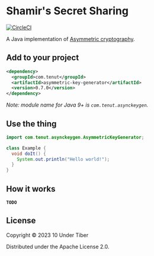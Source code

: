 # Shamir's Secret Sharing

[![CircleCI](https://circleci.com/gh/10undertiber/asymmetric-key-generator.svg?style=svg)](https://circleci.com/gh/10undertiber/asymmetric-key-generator)

A Java implementation of [Asymmetric cryptography](https://en.wikipedia.org/wiki/Public-key_cryptography).

## Add to your project

```xml
<dependency>
  <groupId>com.tenut</groupId>
  <artifactId>asymmetric-key-generator</artifactId>
  <version>0.7.0</version>
</dependency>
```

*Note: module name for Java 9+ is `com.tenut.asynckeygen`.*

## Use the thing

```java
import com.tenut.asynckeygen.AsymmetricKeyGenerator;

class Example {
  void doIt() {
    System.out.println("Hello world!");
  } 
}
```

## How it works

**`TODO`**

## License

Copyright © 2023 10 Under Tiber

Distributed under the Apache License 2.0.
